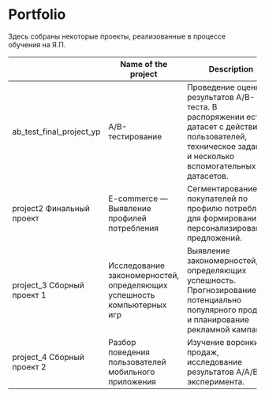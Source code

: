 # Portfolio

Здесь собраны некоторые проекты, реализованные в процессе обучения на Я.П.

| | Name of the project |  Description |
| --- | --- | --- |
| ab_test_final_project_yp | A/B-тестирование | Проведение оценки результатов A/B-теста. В распоряжении есть датасет с действиями пользователей, техническое задание и несколько вспомогательных датасетов. |
| project2 Финальный проект| E-commerce — Выявление профилей потребления | Сегментирование покупателей по профилю потребления для формирования персонализированных предложений. |
| project_3 Сборный проект 1 | Исследование закономерностей, определяющих успешность компьютерных игр | Выявление закономерностей, определяющих успешность. Прогнозирование потенциально популярного продукта и планирование рекламной кампании. |
| project_4 Сборный проект 2| Разбор поведения пользователей мобильного приложения | Изучение воронки продаж, исследование результатов А/А/В эксперимента. |
